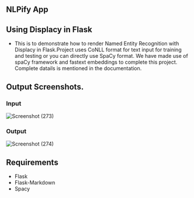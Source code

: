 ## NLPify App

## Using Displacy in Flask

+ This is to demonstrate how to render Named Entity Recognition with Displacy in Flask.Project uses CoNLL format for text input for training and testing or you can directly use SpaCy format. We have made use of spaCy framework and fastext embeddings to complete this project. Complete datails is mentioned in the documentation.

## Output Screenshots.


### Input
![Screenshot (273)](https://user-images.githubusercontent.com/54733837/120940338-67e4a380-c73a-11eb-971a-c3e990151989.png)


### Output
![Screenshot (274)](https://user-images.githubusercontent.com/54733837/120940342-70d57500-c73a-11eb-9a2c-345d6b247279.png)


## Requirements
+ Flask
+ Flask-Markdown
+ Spacy

